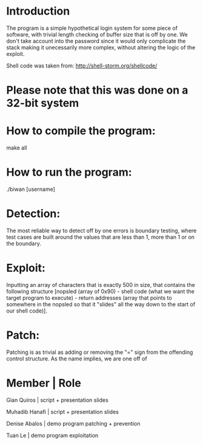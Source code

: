# Introduction 

The program is a simple hypothetical login system for some piece of software, with trivial length checking of buffer size that is off by one. We don't take account into the password since it would only complicate the stack making it unecessarily more complex, without altering the logic of the exploit.

Shell code was taken from: http://shell-storm.org/shellcode/

# Please note that this was done on a 32-bit system

# How to compile the program:
make all

# How to run the program:
./biwan [username]
  
# Detection: 
The most reliable way to detect off by one errors is boundary testing, where test cases are built around the values that are less than 1, more than 1 or on the boundary.
  
# Exploit:
Inputting an array of characters that is exactly 500 in size, that contains the following structure [nopsled (array of 0x90) - shell code (what we want the target program to execute) - return addresses (array that points to somewhere in the nopsled so that it "slides" all the way down to the start of our shell code)].

  
# Patch: 
Patching is as trivial as adding or removing the "=" sign from the offending control structure. As the name implies, we are one off of 

# Member        | Role


Gian Quiros   | script + presentation slides

Muhadib Hanafi | script + presentation slides

Denise Abalos | demo program patching + prevention

Tuan Le | demo program exploitation


